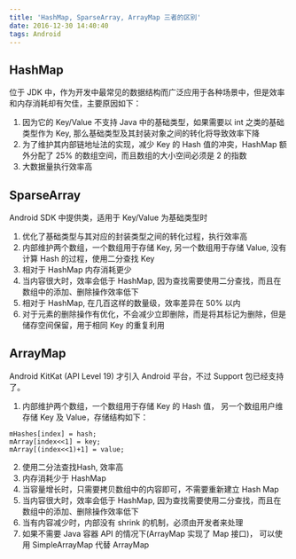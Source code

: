 ```yaml
---
title: 'HashMap, SparseArray, ArrayMap 三者的区别'
date: 2016-12-30 14:40:40
tags: Android
---
```


<!-- more -->

## HashMap

位于 JDK 中，作为开发中最常见的数据结构而广泛应用于各种场景中，但是效率和内存消耗却有欠佳，主要原因如下：

1. 因为它的 Key/Value 不支持 Java 中的基础类型，如果需要以 int 之类的基础类型作为 Key, 那么基础类型及其封装对象之间的转化将导致效率下降
2. 为了维护其内部链地址法的实现，减少 Key 的 Hash 值的冲突，HashMap 额外分配了 25% 的数组空间，而且数组的大小空间必须是 2 的指数
3. 大数据量执行效率高


## SparseArray

Android SDK 中提供类，适用于 Key/Value 为基础类型时

1. 优化了基础类型与其对应的封装类型之间的转化过程，执行效率高
2. 内部维护两个数组，一个数组用于存储 Key, 另一个数组用于存储 Value, 没有计算 Hash 的过程，使用二分查找 Key
3. 相对于 HashMap 内存消耗更少
4. 当内容很大时，效率会低于 HashMap, 因为查找需要使用二分查找，而且在数组中的添加、删除操作效率低下
5. 相对于 HashMap, 在几百这样的数量级，效率差异在 50% 以内
6. 对于元素的删除操作有优化，不会减少立即删除，而是将其标记为删除，但是储存空间保留，用于相同 Key 的重复利用

## ArrayMap

Android KitKat (API Level 19) 才引入 Android 平台，不过 Support 包已经支持了。

1. 内部维护两个数组，一个数组用于存储 Key 的 Hash 值， 另一个数组用户维存储 Key 及 Value，存储结构如下：

  ```
  mHashes[index] = hash;
  mArray[index<<1] = key;
  mArray[(index<<1)+1] = value;
  ``` 
2. 使用二分法查找Hash, 效率高
3. 内存消耗少于 HashMap
4. 当容量增长时，只需要拷贝数组中的内容即可，不需要重新建立 Hash Map
5. 当内容很大时，效率会低于 HashMap, 因为查找需要使用二分查找，而且在数组中的添加、删除操作效率低下
6. 当有内容减少时，内部没有 shrink 的机制，必须由开发者来处理
7. 如果不需要 Java 容器 API 的情况下(ArrayMap 实现了 Map 接口)， 可以使用 SimpleArrayMap 代替 ArrayMap